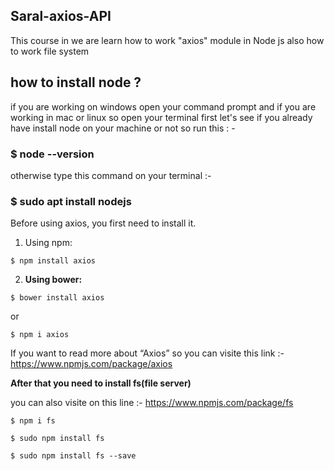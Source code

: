 ## Saral-axios-API
This course in we are learn how to work "axios" module in Node js also how to work file system


## how to install node ?
if you are working on windows open your command prompt and if you are working in mac or linux so open your terminal 
first let's see if you already have install node on your machine or not so run this : -

### $ node --version
otherwise type this command on your terminal :-

### $ sudo apt install nodejs


Before using axios, you first need to install it.
1) Using npm:
```
$ npm install axios
```

2) **Using bower:**
```
$ bower install axios
```
or
``` 
$ npm i axios
```

If you want to read more about “Axios” so you can visite this link :- 
https://www.npmjs.com/package/axios

**After that you need to install fs(file server)**

you can also visite on this line :-  https://www.npmjs.com/package/fs  

```
$ npm i fs
```
```
$ sudo npm install fs
```
```
$ sudo npm install fs --save
```
